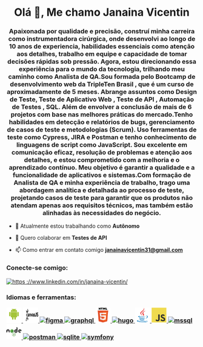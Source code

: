 <h1 align="center">Olá 👋, 
Me chamo Janaina Vicentin</h1>
<h3 align="center">Apaixonada por qualidade e precisão, construí minha carreira como instrumentadora cirúrgica, onde desenvolvi ao longo de 10 anos de experiencia, habilidades essenciais como atenção aos detalhes, trabalho em equipe e capacidade de tomar decisões rápidas sob pressão. Agora, estou direcionando essa experiência para o mundo da tecnologia, trilhando meu caminho como Analista de QA.Sou formada pelo Bootcamp de desenvolvimento web da TripleTen Brasil , que é um curso de aproximadamente de 5 meses. Abrange assuntos como Design de Teste, Teste de Aplicativo Web , Teste de API , Automação de Testes , SQL. Além de envolver a conclusão de mais de 6 projetos com base nas melhores práticas do mercado.Tenho habilidades em detecção e relatórios de bugs, gerenciamento de casos de teste e metodologias (Scrum). Uso ferramentas de teste como Cypress, JIRA e Postman e tenho conhecimento de linguagens de script como JavaScript. Sou excelente em comunicação eficaz, resolução de problemas e atenção aos detalhes, e estou comprometido com a melhoria e o aprendizado contínuo. Meu objetivo é garantir a qualidade e a funcionalidade de aplicativos e sistemas.Com formação de Analista de QA e minha experiência de trabalho, trago uma abordagem analítica e detalhada ao processo de teste, projetando casos de teste para garantir que os produtos não atendam apenas aos requisitos técnicos, mas também estão alinhadas às necessidades do negócio.</h3>

- 🔭 Atualmente estou trabalhando como **Autônomo**

- 👯 Quero colaborar em **Testes de API**

- 📫 Como entrar em contato comigo **janainavicentin31@gmail.com**

<h3 align="left"> Conecte-se comigo:</h3>
<p align="left">
<a href="https://linkedin.com/in/https://www.linkedin.com/in/janaina-vicentin/" target="blank"><img align="center" src="https://raw.githubusercontent.com/rahuldkjain/github-profile-readme-generator/master/src/images/icons/Social/linked-in-alt.svg" alt="https ://www.linkedin.com/in/janaina-vicentin/" height="30" width="40" /></a>
</p>

<h3 align="left">Idiomas e ferramentas:</ h3>
<p align="left"> <a href="https://developer.android.com" target="_blank" rel="noreferrer"> <img src="https://raw.githubusercontent.com/devicons/devicon/master/icons/android/android-original-wordmark.svg" alt="android" width="40" height="40"/> </a> <a href="https://canvasjs.com" target="_blank" rel="noreferrer"> <img src="https://raw.githubusercontent.com/Hardik0307/Hardik0307/master/assets/canvasjs-charts.svg" alt="canvasjs" width="40" height="40"/> </a> <a href="https://www.figma.com/" target="_blank" rel="noreferrer"> <img src="https://www.vectorlogo.zone/logos/figma/figma-icon.svg" alt="figma" width="40" height="40"/> </a> <a href="https://graphql.org" target="_blank" rel="noreferrer"> <img src="https://www.vectorlogo.zone/logos/graphql/graphql-icon.svg" alt="graphql" width="40" height="40"/> </a> <a href="https://www.w3.org/html/" target="_blank" rel="noreferrer"> <img src="https://raw.githubusercontent.com/devicons/devicon/master/icons/html5/html5-original-wordmark.svg" alt="html5" width="40" height="40"/> </a> <a href="https://gohugo.io/" target="_blank" rel="noreferrer"> <img src="https://api.iconify.design/logos-hugo.svg" alt="hugo" width="40" height="40"/> </a> <a href="https://www.java.com" target="_blank" rel="noreferrer"> <img src="https://raw.githubusercontent.com/devicons/devicon/master/icons/java/java-original.svg" alt="java" width="40" height="40"/> </a> <a href="https://developer.mozilla.org/en-US/docs/Web/JavaScript" target="_blank" rel="noreferrer"> <img src="https://raw.githubusercontent.com/devicons/devicon/master/icons/javascript/javascript-original.svg" alt="javascript" width="40" height="40"/> </a> <a href="https://www.microsoft.com/en-us/sql-server" target="_blank" rel="noreferrer"> <img src="https://www.svgrepo.com/show/303229/microsoft-sql-server-logo.svg" alt="mssql" width="40" height="40"/> </a> <a href="https://nodejs.org" target="_blank" rel="noreferrer"> <img src="https://raw.githubusercontent.com/devicons/devicon/master/icons/nodejs/nodejs-original-wordmark.svg" alt="nodejs" width="40" height="40"/> </a> <a href="https://postman.com" target="_blank" rel="noreferrer"> <img src="https://www.vectorlogo.zone/logos/getpostman/getpostman-icon.svg" alt="postman" width="40" height="40"/> </a> <a href="https://www.sqlite.org/" target="_blank" rel="noreferrer"> <img src="https://www.vectorlogo.zone/logos/sqlite/sqlite-icon.svg" alt="sqlite" width="40" height="40"/> </a> <a href="https://symfony.com" target="_blank" rel="noreferrer"> <img src="https://symfony.com/logos/symfony_black_03.svg" alt="symfony" width="40" height="40"/> </a> </p>

